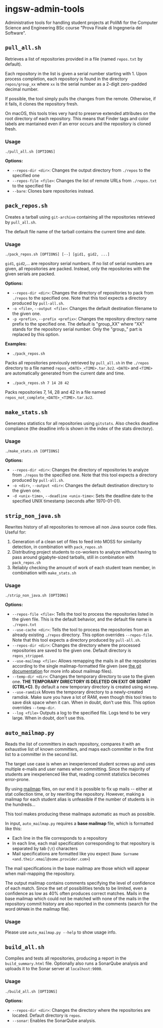 # ingsw-admin-tools

Administrative tools for handling student projects at PoliMi for the Computer Science and Engineering BSc course "Prova Finale di Ingegneria del Software".

## `pull_all.sh`

Retrieves a list of repositories provided in a file (named `repos.txt` by default).

Each repository in the list is given a serial number starting with 1. Upon process completion, each repository is found in the directory `repos/group_xx` where `xx` is the serial number as a 2-digit zero-padded decimal number.

If possible, the tool simply pulls the changes from the remote. Otherwise, if it fails, it clones the repository fresh.

On macOS, this tools tries very hard to preserve extended attributes on the root directory of each repository. This means that Finder tags and color labels are mantained even if an error occurs and the repository is cloned fresh.

### Usage

`./pull_all.sh [OPTIONS]`

**Options:**

* `--repos-dir <dir>`: Changes the output directory from `./repos` to the specified one
* `--repos-file <file>`: Changes the list of remote URLs from `./repos.txt` to the specified file
* `--bare`: Clones bare repositories instead.

## `pack_repos.sh`

Creates a tarball using `git-archive` containing all the repositories retrieved by `pull_all.sh`.

The default file name of the tarball contains the current time and date.

### Usage

`./pack_repos.sh [OPTIONS] [--] [gid1, gid2, ...]`

`gid1`, `gid2`,... are repository serial numbers. If no list of serial numbers are given, all repositories are packed. Instead, only the repositories with the given serials are packed.

**Options:**

* `--repos-dir <dir>`: Changes the directory of repositories to pack from `./repos` to the specified one. Note that this tool expects a directory produced by `pull-all.sh`.
* `-o <file>`, `--output <file>`: Changes the default destination filename to the given one.
* `-p <prefix>`, `--prefix <prefix>`: Changes the repository directory name prefix to the specified one. The default is "group\_XX" where "XX" stands for the repository serial number. Only the "group\_" part is replaced by this option. 

**Examples:**

* `./pack_repos.sh`

Packs all repositories previously retrieved by `pull_all.sh` in the `./repos` directory to a file named `repos_<DATE>_<TIME>.tar.bz2`. `<DATE>` and `<TIME>` are automatically generated from the current date and time.

* `./pack_repos.sh 7 14 28 42`

Packs repositories 7, 14, 28 and 42 in a file named `repos_not_complete_<DATE>_<TIME>.tar.bz2`.


## `make_stats.sh`

Generates statistics for all repositories using `gitstats`. Also checks deadline compliance (the deadline info is shown in the index of the stats directory).

### Usage

`./make_stats.sh [OPTIONS]`

**Options:**

* `--repos-dir <dir>`: Changes the directory of repositories to analyze from `./repos` to the specified one. Note that this tool expects a directory produced by `pull-all.sh`.
* `-o <dir>`, `--output <dir>`: Changes the default destination directory to the given one.
* `-d <unix-time>`, `--deadline <unix-time>`: Sets the deadline date to the specified UNIX timestamp (seconds after 1970-01-01).

## `strip_non_java.sh`

Rewrites history of all repositories to remove all non Java source code files. Useful for:

1. Generation of a clean set of files to feed into MOSS for similarity detection, in combination with `pack_repos.sh`
2. Distributing project students to co-workers to analyze without having to pass around gigabyte-sized tarballs, still in combination with `pack_repos.sh`
3. Reliably checking the amount of work of each student team member, in combination with `make_stats.sh`

### Usage

`./strip_non_java.sh [OPTIONS]`

**Options:**

* `--repos-file <file>`: Tells the tool to process the repositories listed in the given file. This is the default behavior, and the default file name is `./repos.txt`
* `--use-cache <dir>`: Tells the tool to process the repositories from an already existing `./repos` directory. This option overrides `--repos-file`. Note that this tool expects a directory produced by `pull-all.sh`.
* `--repos-dir <dir>`: Changes the directory where the processed repositories are saved to the given one. Default directory is `repos_stripped`.
* `--use-mailmap <file>`: Allows remapping the mails in all the repositories according to the single mailmap-formatted file given (see [the git documentation](https://git-scm.com/docs/git-check-mailmap) for more info about mailmap files).
* `--temp-dir <dir>`: Changes the temporary directory to use to the given one. **THE TEMPORARY DIRECTORY IS DELETED ON EXIT OR SIGINT (CTRL+C)**. By default a new temporary directory is created using `mktemp`.
* `--use-ramdisk` Moves the temporary directory to a newly-created ramdisk. Make sure you have a lot of RAM, even though this tool tries to save disk space when it can. When in doubt, don't use this. This option overrides `--temp-dir`.
* `--log <file>` Outputs a log to the specified file. Logs tend to be very large. When in doubt, don't use this.

## `auto_mailmap.py`

Reads the list of committers in each repository, compares it with an exhaustive list of known committers, and maps each committer in the first list to a committer in the second list.

The target use case is when an inexperienced student screws up and uses multiple e-mails and user names when committing. Since the majority of students are inexperienced like that, reading commit statistics becomes error-prone.

By using [mailmap](https://git-scm.com/docs/git-check-mailmap) files, on our end it is possible to fix up mails -- either at stat collection time, or by rewriting the repository.
However, making a mailmap for each student alias is unfeasible if the number of students is in the hundreds...

This tool makes producing these mailmaps automatic as much as possible.

In input, `auto_mailmap.py` requires a **base mailmap** file, which is formatted like this:

* Each line in the file corresponds to a repository
* In each line, each mail specification corresponding to that repository is separated by tab (`\t`) characters
* Mail specifications are formatted like you expect (`Name Surname <and.their.email@some.provider.com>`)

The mail specifications in the base mailmap are those which will appear when mail-mapping the repository.

The output mailmap contains comments specifying the level of confidence of each match.
Since the set of possibilities tends to be limited, even a confidence as low as 40% often produces correct matches.
Mails in the base mailmap which could not be matched with none of the mails in the repository commit history are also reported in the comments (search for the word `ORPHAN` in the mailmap file).

### Usage

Please use `auto_mailmap.py --help` to show usage info.

## `build_all.sh`

Compiles and tests all repositories, producing a report in the `build_summary.html` file. Optionally also runs a SonarQube analysis and uploads it to the Sonar server at `localhost:9000`.

### Usage

`./build_all.sh [OPTIONS]`

**Options:**

* `--repos-dir <dir>`: Changes the directory where the repositories are located. Default directory is `repos`.
* `--sonar`: Enables the SonarQube analysis.
